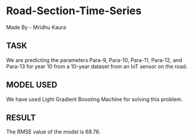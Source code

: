 # Road-Section-Time-Series
Made By - Mridhu Kaura


## TASK
We are predicting the parameters Para-9, Para-10, Para-11, Para-12, and Para-13 for year 10 from a 10-year dataset from an IoT sensor on the road.

## MODEL USED
We have used Light Gradient Boosting Machine for solving this problem.

## RESULT
The RMSE value of the model is 68.76.




